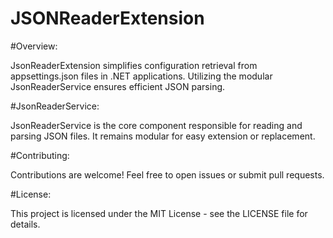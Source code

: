 # JSONReaderExtension

#Overview:

JsonReaderExtension simplifies configuration retrieval from appsettings.json files in .NET applications. Utilizing the modular JsonReaderService ensures efficient JSON parsing.

#JsonReaderService:

JsonReaderService is the core component responsible for reading and parsing JSON files. It remains modular for easy extension or replacement.

#Contributing:

Contributions are welcome! Feel free to open issues or submit pull requests.

#License:

This project is licensed under the MIT License - see the LICENSE file for details.
